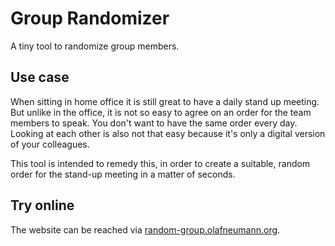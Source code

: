 # Group Randomizer

A tiny tool to randomize group members.

## Use case

When sitting in home office it is still great to have a daily stand up meeting. But unlike in the office, it is not so easy to agree on an order for the team members to speak. You don't want to have the same order every day. Looking at each other is also not that easy because it's only a digital version of your colleagues.

This tool is intended to remedy this, in order to create a suitable, random order for the stand-up meeting in a matter of seconds.

## Try online

The website can be reached via [random-group.olafneumann.org](https://random-group.olafneumann.org).
